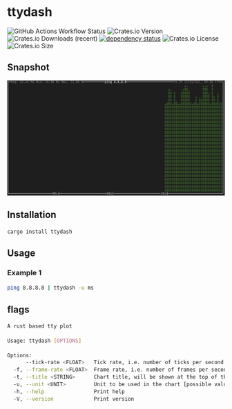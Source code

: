 # ttydash

![GitHub Actions Workflow Status](https://img.shields.io/github/actions/workflow/status/550W-HOST/ttydash/ci.yml?style=flat-square&logo=github)
 ![Crates.io Version](https://img.shields.io/crates/v/ttydash?style=flat-square&logo=rust)
 ![Crates.io Downloads (recent)](https://img.shields.io/crates/dr/ttydash?style=flat-square)
[![dependency status](https://deps.rs/repo/github/550w-host/ttydash/status.svg?style=flat-square)](https://deps.rs/repo/github/550w-host/ttydash)
![Crates.io License](https://img.shields.io/crates/l/ttydash?style=flat-square) ![Crates.io Size](https://img.shields.io/crates/size/ttydash?style=flat-square)

## Snapshot

![ttydash](./assets/Snipaste.png)

## Installation

```bash
cargo install ttydash
```

## Usage

### Example 1
```bash
ping 8.8.8.8 | ttydash -u ms
```

## flags

```bash
A rust based tty plot

Usage: ttydash [OPTIONS]

Options:
      --tick-rate <FLOAT>   Tick rate, i.e. number of ticks per second [default: 4]
  -f, --frame-rate <FLOAT>  Frame rate, i.e. number of frames per second [default: 60]
  -t, --title <STRING>      Chart title, will be shown at the top of the chart
  -u, --unit <UNIT>         Unit to be used in the chart [possible values: ms, s, mb, kb, gb, ki-b, mi-b, gi-b]
  -h, --help                Print help
  -V, --version             Print version
```